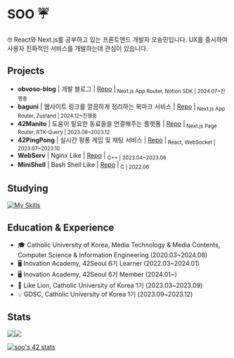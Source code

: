 # SOO ☔️
🤓 React와 Next.js를 공부하고 있는 프론트엔드 개발자 오송민입니다. UX를 중시하여 사용자 친화적인 서비스를 개발하는데 관심이 있습니다.

## Projects
- **obvoso-blog** | 개발 블로그 | [Repo](https://github.com/obvoso/obvoso-blog) |<sub> Next.js App Router, Notion SDK | 2024.07~진행중 </sub>
- **baguni** | 웹사이트 링크를 깔끔하게 정리하는 북마크 서비스 | [Repo](https://github.com/Kernel360/F2-BAGUNI) |<sub> Next.js App Router, Zustand | 2024.12~진행중 </sub>
- **42Manito** | 도움이 필요한 동료들을 연결해주는 플랫폼 | [Repo](https://github.com/manito42) |<sub> Next.js Page Router, RTK-Query | 2023.08~2023.12 </sub>
- **42PingPong** | 실시간 핑퐁 게임 및 채팅 서비스 | [Repo](https://github.com/42-pingpong) |<sub> React, WebSocket | 2023.07~2023.10 </sub>
- **WebServ** | Nginx Like | [Repo](https://github.com/koreanddinghwan/nginx-like-webserv-using-kqueue) | <sub>C++ | 2023.04~2023.06 </sub>
- **MiniShell** | Bash Shell Like | [Repo](https://github.com/obvoso/ss501) |<sub> C | 2022.06 </sub>

## Studying
[![My Skills](https://skillicons.dev/icons?i=js,ts,c,cpp,html,css,react,nextjs,aws,docker&perline=5)](https://skillicons.dev)

## Education & Experience
- 🎓 Catholic University of Korea, Media Technology & Media Contents, Computer Science & Information Engineering (2020.03~2024.08)
- 🖥 Inovation Academy, 42Seoul 6기 Learner (2022.03~2024.01)
- 🖥 Inovation Academy, 42Seoul 6기 Member (2024.01~)
- 🦁 Like Lion, Catholic University of Korea 1기 (2023.03~2023.09)
- 💡 GDSC, Catholic University of Korea 1기 (2023.09~2023.12)

## Stats
<!--
[![Solved.ac Profile](http://mazassumnida.wtf/api/v2/generate_badge?boj=autumninmoon)](https://solved.ac/autumninmoon/)
-->  
<div style="display: flex;">
  <a href="https://github.com/obvoso/github-readme-stats">
    <img src="https://github-readme-stats.vercel.app/api?username=obvoso&show_icons=true&theme=tokyonight" />
  </a>
   <a href="https://github.com/obvoso/github-readme-stats">
    <img src="https://github-readme-stats.vercel.app/api/top-langs/?username=obvoso&layout=compact&theme=tokyonight" />
  </a>
</div>

[![soo's 42 stats](https://badge.mediaplus.ma/darkblue/soo?1337Badge=off&UM6P=off)](https://github.com/oakoudad/badge42)
<!-- [![Moon.svg](https://moon-svg.minung.dev/moon.svg?theme=basic)](https://moon-svg.minung.dev) -->
